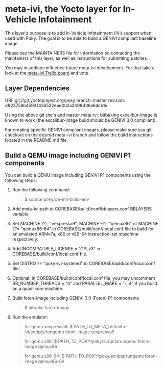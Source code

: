 meta-ivi, the Yocto layer for In-Vehicle Infotainment
=====================================================

This layer's purpose is to add In-Vehicle Infotainment (IVI) support when
used with Poky.  The goal is to be able to build a GENIVI compliant baseline
image.

Please see the MAINTAINERS file for information on contacting the maintainers
of this layer, as well as instructions for submitting patches.

You may in addition influence future meta-ivi development. For that take a
look at the [meta-ivi Trello board](https://trello.com/b/HplBZa2l) and vote.

Layer Dependencies
------------------

URI: git://git.yoctoproject.org/poky
branch: master
revision: d823759b4594143d522eae0b2a2498436a6dcb1e

Using the above git sha's and master meta-ivi, bitbaking excalibur-image is
known to work (the excalibur-image build should be GENIVI 3.0 compliant).

For creating specific GENIVI compliant images, please make sure you git
checkout on the desired meta-ivi branch and follow the build instructions
located in the README.md file.

Build a QEMU image including GENIVI P1 components
--------------------------------------------------

You can build a QEMU image including GENIVI P1 components using the
following steps:

1. Run the following command:

   > $ source poky/oe-init-build-env

2. Add meta-ivi path to COREBASE/build/conf/bblayers.conf BBLAYERS variable.

3. Set MACHINE ??= "vexpressa9", MACHINE ??= "qemux86" or MACHINE ??= "qemux86-64"
in COREBASE/build/conf/local.conf file to build for an emulated ARMv7a, x86 or x86-64
instruction-set maschine respectively.

4. Add INCOMPATIBLE_LICENSE = "GPLv3" in COREBASE/build/conf/local.conf file.

5. Set DISTRO ?= "poky-ivi-systemd" in COREBASE/build/conf/local.conf file.

6. Optional: In COREBASE/build/conf/local.conf file, you may uncomment
BB_NUMBER_THREADS = "4" and PARALLEL_MAKE = "-j 4" if you build on a
quad-core machine.

7. Build foton-image including GENIVI 3.0 (Foton) P1 components

   > $ bitbake foton-image

8. Run the emulator:

   > for qemu vexpressa9:
   > $ PATH_TO_META_IVI/meta-ivi/scripts/runqemu foton-image vexpressa9

   > for qemu x86:
   > $ PATH_TO_POKY/poky/scripts/runqemu foton-image qemux86

   > for qemu x86-64:
   > $ PATH_TO_POKY/poky/scripts/runqemu foton-image qemux86-64

